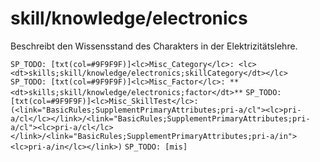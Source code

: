 # skill/knowledge/electronics

Beschreibt den Wissensstand des Charakters in der Elektrizitätslehre.

`SP_TODO: [txt(col=#9F9F9F)]<lc>Misc_Category</lc>: <lc><dt>skills;skill/knowledge/electronics;skillCategory</dt></lc>`
`SP_TODO: [txt(col=#9F9F9F)]<lc>Misc_Factor</lc>: **<dt>skills;skill/knowledge/electronics;factor</dt>**`
`SP_TODO: [txt(col=#9F9F9F)]<lc>Misc_SkillTest</lc>: (<link="BasicRules;SupplementPrimaryAttributes;pri-a/cl"><lc>pri-a/cl</lc></link>/<link="BasicRules;SupplementPrimaryAttributes;pri-a/cl"><lc>pri-a/cl</lc></link>/<link="BasicRules;SupplementPrimaryAttributes;pri-a/in"><lc>pri-a/in</lc></link>)`
`SP_TODO: [mis]`